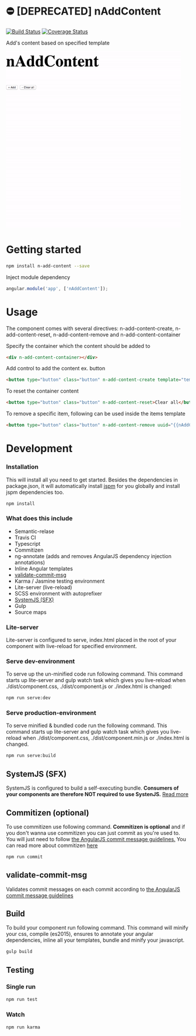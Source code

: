 # ⛔️ [DEPRECATED] nAddContent
[![Build Status](https://travis-ci.org/nodes-frontend/nAddContent.svg?branch=master)](https://travis-ci.org/nodes-frontend/nAddContent) [![Coverage Status](https://coveralls.io/repos/github/nodes-frontend/nAddContent/badge.svg?branch=master)](https://coveralls.io/github/nodes-frontend/nAddContent?branch=master)

Add's content based on specified template

![Screencapture GIF](https://raw.githubusercontent.com/nodes-frontend/nAddContent/master/demo.gif)

# Getting started
```bash
npm install n-add-content --save
```
Inject module dependency

```js
angular.module('app', ['nAddContent']);
```

# Usage
The component comes with several directives: n-add-content-create, n-add-content-reset, n-add-content-remove and n-add-content-container 

Specify the container which the content should be added to
```html
<div n-add-content-container></div>
```

Add control to add the content ex. button

```html
<button type="button" class="button" n-add-content-create template="template.html">+ Add</button>
```

To reset the container content 
```html
<button type="button" class="button" n-add-content-reset>Clear all</button>
```

To remove a specific item, following can be used inside the items template
```html
<button type="button" class="button" n-add-content-remove uuid="{{nAddContentItem.uuid}}">Remove</button>
```

# Development

### Installation
This will install all you need to get started. Besides the dependencies in package.json, it will automatically install [jspm](http://jspm.io/) for you globally and install jspm dependencies too.  
```bash
npm install
```

### What does this include
  * Semantic-relase
  * Travis CI
  * Typescript
  * Commitizen
  * ng-annotate (adds and removes AngularJS dependency injection annotations)
  * Inline Angular templates
  * [validate-commit-msg](https://github.com/Frikki/validate-commit-message)
  * Karma / Jasmine testing environment
  * Lite-server (live-reload)
  * SCSS environment with autoprefixer
  * [SystemJS (SFX)](https://github.com/systemjs/builder#self-executing-sfx-bundles)
  * Gulp
  * Source maps

### Lite-server
Lite-server is configured to serve, index.html placed in the root of your component with live-reload for specified environment.
### Serve dev-environment
To serve up the un-minified code run following command. This command starts up lite-server and gulp watch task which gives you live-reload when ./dist/component.css, ./dist/component.js or ./index.html is changed:

```bash
npm run serve:dev
```
### Serve production-environment
To serve minified & bundled code run the following command. This command starts up lite-server and gulp watch task which gives you live-reload when ./dist/component.css, ./dist/component.min.js or ./index.html is changed.

```bash
npm run serve:build
```
## SystemJS (SFX)
SystemJS is configured to build a self-executing bundle. **Consumers of your components are therefore NOT required to use SystenJS.** [Read more](https://github.com/systemjs/builder#self-executing-sfx-bundles)
## Commitizen (optional)
To use commitizen use following command. **Commitizen is optional** and if you don't wanna use commitizen you can just commit as you're used to. You will just need to follow [the AngularJS commit message guidelines.](https://docs.google.com/document/d/1rk04jEuGfk9kYzfqCuOlPTSJw3hEDZJTBN5E5f1SALo)
You can read more about commitizen [here](https://commitizen.github.io/cz-cli/)

```bash
npm run commit
```
## validate-commit-msg
Validates commit messages on each commit according to [the AngularJS commit message guidelines](https://docs.google.com/document/d/1rk04jEuGfk9kYzfqCuOlPTSJw3hEDZJTBN5E5f1SALo)
## Build
To build your component run following command. This command will minify your css, compile (es2015), ensures to annotate your angular dependencies, inline all your templates, bundle and minify your javascript.

```bash
gulp build
```
## Testing

### Single run
```bash
npm run test
```
### Watch
```bash
npm run karma
```
